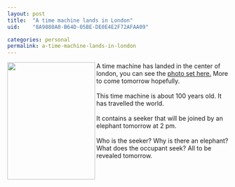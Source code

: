 ```yaml
---
layout: post
title:  "A time machine lands in London"
uid:	"8A9880A0-B64D-05BE-DE0E4E2F72AFAA09"

categories: personal
permalink: a-time-machine-lands-in-london
---
```

<a onclick="javascript:urchinTracker ('/outgoing/time_machine_photo');" target="_blank" href="/UserFiles/Image/TimeMachine.jpg"><img width="200" height="267" border="0" align="left" alt="" src="/UserFiles/Image/TimeMachine.jpg" /></a>A time machine has landed in the center of london, you can see the <a onclick="javascript:urchinTracker ('/outgoing/time_machine');" target="_blank" href="http://www.flickr.com/photos/markdrew/sets/72057594125657480/">photo set here.</a> More to come tomorrow hopefully.<br /><br />This time machine is about 100 years old. It has travelled the world. <br /><br />It contains a seeker that will be joined by an elephant tomorrow at 2 pm. <br /><br />Who is the seeker? Why is there an elephant? What does the occupant seek? All to be revealed tomorrow.